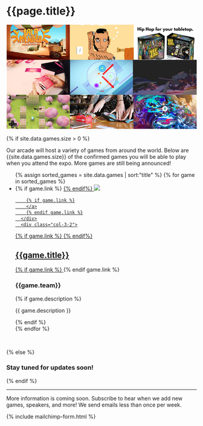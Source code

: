# {{page.title}}


<img src="/assets/images/games/2019/games_header.jpg"/>


{% if site.data.games.size > 0 %}

Our arcade will host a variety of games from around the world. Below are {{site.data.games.size}} of the confirmed games you will be able to play when you attend the expo. More games are still being announced!


  <ul class="list-unstyled">
    {% assign sorted_games = site.data.games | sort:"title" %}
    {% for game in sorted_games %}
    <li class="list-data col-container">
      <div class="col-3">
{% if game.link %}
	  <a href="{{game.link}}" target="_blank">
  {% endif%}      
		<img src="/assets/images/games/2019/{{game.image}}" class="list-data-photo">
        
		{% if game.link %}
		</a>
		{% endif game.link %}
      </div>
      <div class="col-3-2">
{% if game.link %}
	  <a href="{{game.link}}" target="_blank">
  {% endif%} 
          <h2 class="list-data-title">{{game.title}}</h2>
		  {% if game.link %}
        </a>
		{% endif game.link %}
        <h3 class="list-data-title">{{game.team}}</h3>
        {% if game.description %}
        <p class="list-data-description text-smaller">{{ game.description }}</p>
        {% endif %}
      </div>
    </li>
    {% endfor %}
  </ul>
  <br>

{% else %}

### Stay tuned for updates soon!

{% endif %}
<!--
# Vendor tables

We will have tables available for companies that are interested hiring game developers of color and/or sharing their products with our unique demographic. Contact us at gdocexpo@gmail.com to learn more about pricing.

Want to do more? [Sponsor the event.](/sponsor)

{% if site.data.booths.size > 0 %}
  <ul class="list-unstyled">
    {% assign sorted_booths = site.data.booths | sort:"name" %}
    {% for booth in sorted_booths %}
    <li class="list-data col-container">
      <div class="col-3">
        <a href="{{booth.link}}" target="_blank">
          <img src="/assets/images/sponsors/2019/{{booth.image}}" class="list-data-photo">
        </a>
      </div>
      <div class="col-3-2">
        <a href="{{booth.link}}" target="_blank">
          <h2 class="list-data-title">{{booth.name}}</h2>
        </a>
        {% if booth.description %}
        <p class="list-data-description text-smaller">{{ booth.description }}</p>
        {% endif %}
      </div>
    </li>
    {% endfor %}
  </ul>
 
{% endif %}
-->
----

More information is coming soon. Subscribe to hear when we add new games, speakers, and more! We send emails less than once per week.

{% include mailchimp-form.html %}